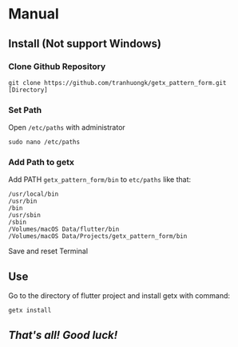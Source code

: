 # Manual

## Install (Not support Windows)

### Clone Github Repository
```
git clone https://github.com/tranhuongk/getx_pattern_form.git [Directory]
```
### Set Path
Open `/etc/paths` with administrator
```
sudo nano /etc/paths
```
### Add Path to getx
Add PATH `getx_pattern_form/bin` to `etc/paths` like that:
```
/usr/local/bin
/usr/bin
/bin
/usr/sbin
/sbin
/Volumes/macOS Data/flutter/bin
/Volumes/macOS Data/Projects/getx_pattern_form/bin
```
Save and reset Terminal

## Use

Go to the directory of flutter project and install getx with command:
```
getx install
```

## __*That's all! Good luck!*__